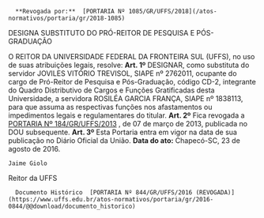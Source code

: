       **Revogada por:**  [PORTARIA Nº 1085/GR/UFFS/2018](/atos-normativos/portaria/gr/2018-1085) 

   DESIGNA SUBSTITUTO DO PRÓ-REITOR DE PESQUISA E PÓS-GRADUAÇÃO  

 O REITOR DA UNIVERSIDADE FEDERAL DA FRONTEIRA SUL (UFFS), no uso de suas atribuições legais, resolve:   **Art. 1º** DESIGNAR, como substituta do servidor JOVILES VITÓRIO TREVISOL, SIAPE nº 2762011, ocupante do cargo de Pró-Reitor de Pesquisa e Pós-Graduação, código CD-2, integrante do Quadro Distributivo de Cargos e Funções Gratificadas desta Universidade, a servidora ROSILÉA GARCIA FRANÇA, SIAPE nº 1838113, para que assuma as respectivas funções nos afastamentos ou impedimentos legais e regulamentares do titular.   **Art. 2º** Fica revogada a [PORTARIA Nº 184/GR/UFFS/2013](https://www.uffs.edu.br/atos-normativos/portaria/gr/2013-0184)  , de 07 de março de 2013, publicada no DOU subsequente.   **Art. 3º** Esta Portaria entra em vigor na data de sua publicação no Diário Oficial da União.      **Data do ato:** Chapecó-SC, 23 de agosto de 2016.   
 

    Jaime Giolo   
 Reitor da UFFS 

      Documento Histórico  [PORTARIA Nº 844/GR/UFFS/2016 (REVOGADA)](https://www.uffs.edu.br/atos-normativos/portaria/gr/2016-0844/@@download/documento_historico)     
      